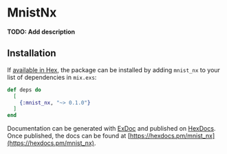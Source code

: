 # MnistNx

**TODO: Add description**

## Installation

If [available in Hex](https://hex.pm/docs/publish), the package can be installed
by adding `mnist_nx` to your list of dependencies in `mix.exs`:

```elixir
def deps do
  [
    {:mnist_nx, "~> 0.1.0"}
  ]
end
```

Documentation can be generated with [ExDoc](https://github.com/elixir-lang/ex_doc)
and published on [HexDocs](https://hexdocs.pm). Once published, the docs can
be found at [https://hexdocs.pm/mnist_nx](https://hexdocs.pm/mnist_nx).

